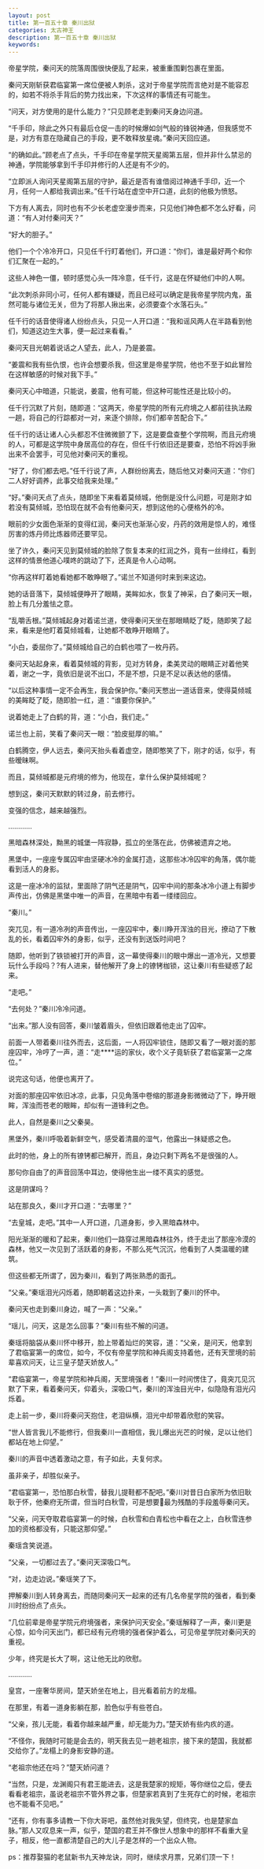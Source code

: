```yaml
---
layout: post
title: 第一百五十章 秦川出狱
categories: 太古神王
description: 第一百五十章 秦川出狱
keywords:
---
```


帝星学院，秦问天的院落周围很快便乱了起来，被重重围剿包裹在里面。

秦问天刚斩获君临宴第一席位便被人刺杀，这对于帝星学院而言绝对是不能容忍的，如若不将杀手背后的势力找出来，下次这样的事情还有可能生。

“问天，对方使用的是什么能力？”只见顾老走到秦问天身边问道。

“千手印，除此之外只有最后仓促一击的时候爆如剑气般的锋锐神通，但我感觉不是，对方有意在隐藏自己的手段，更不敢释放星魂。”秦问天回应道。

“的确如此。”顾老点了点头，千手印在帝星学院天星阁第五层，但并非什么禁忌的神通，学院能够拿到千手印并修行的人还是有不少的。

“立即派人询问天星阁第五层的守护，最近是否有谁借阅过神通千手印，近一个月，任何一人都给我调出来。”任千行站在虚空中开口道，此刻的他极为愤怒。

下方有人离去，同时也有不少长老虚空漫步而来，只见他们神色都不怎么好看，问道：“有人对付秦问天？”

“好大的胆子。”

他们一个个冷冷开口，只见任千行盯着他们，开口道：“你们，谁是最好两个和你们汇聚在一起的。”

这些人神色一僵，顿时感觉心头一阵冷意，任千行，这是在怀疑他们中的人啊。

“此次刺杀非同小可，任何人都有嫌疑，而且已经可以确定是我帝星学院内鬼，虽然可能与诸位无关，但为了将那人揪出来，必须要查个水落石头。”

任千行的话音使得诸人纷纷点头，只见一人开口道：“我和谣风两人在半路看到他们，知道这边生大事，便一起过来看看。”

秦问天目光朝着说话之人望去，此人，乃是姜震。

“姜震和我有些仇恨，也许会想要杀我，但这里是帝星学院，他也不至于如此冒险在这样敏感的时候对我下手。”

秦问天心中暗道，只能说，姜震，他有可能，但这种可能性还是比较小的。

任千行沉默了片刻，随即道：“这两天，帝星学院的所有元府境之人都前往执法殿一趟，将自己的行踪都对一对，来逐个排除，你们都辛苦配合下。”

任千行的话让诸人心头都忍不住微微颤了下，这是要盘查整个学院啊，而且元府境的人，可都是这学院中身居高位的存在，但任千行依旧还是要查，恐怕不将凶手揪出来不会罢手，可见他对秦问天的重视。

“好了，你们都去吧。”任千行说了声，人群纷纷离去，随后他又对秦问天道：“你们二人好好调养，此事交给我来处理。”

“好。”秦问天点了点头，随即坐下来看着莫倾城，他倒是没什么问题，可是刚才如若没有莫倾城，恐怕现在就不会有他秦问天，想到这他的心便格外的冷。

眼前的少女面色渐渐的变得红润，秦问天也渐渐心安，丹药的效用是惊人的，难怪厉害的炼丹师比炼器师还要罕见。

坐了许久，秦问天见到莫倾城的脸除了恢复本来的红润之外，竟有一丝绯红，看到这样的情景他道心噗咚的跳动了下，还真是令人心动啊。

“你再这样盯着她看她都不敢睁眼了。”诺兰不知道何时来到来这边。

她的话音落下，莫倾城便睁开了眼睛，美眸如水，恢复了神采，白了秦问天一眼，脸上有几分羞怯之意。

“乱嚼舌根。”莫倾城起身对着诺兰道，使得秦问天坐在那眼睛眨了眨，随即笑了起来，看来是他盯着莫倾城看，让她都不敢睁开眼睛了。

“小白，委屈你了。”莫倾城给自己的白鹤也喂了一枚丹药。

秦问天站起身来，看着莫倾城的背影，见对方转身，柔美灵动的眼睛正对着他笑着，谢之一字，竟依旧是说不出口，不是不想，只是不足以表达他的感情。

“以后这种事情一定不会再生，我会保护你。”秦问天憋出一道话音来，使得莫倾城的美眸眨了眨，随即脸一红，道：“谁要你保护。”

说着她走上了白鹤的背，道：“小白，我们走。”

诺兰也上前，笑看了秦问天一眼：“脸皮挺厚的嘛。”

白鹤腾空，伊人远去，秦问天抬头看着虚空，随即憨笑了下，刚才的话，似乎，有些暧昧啊。

而且，莫倾城都是元府境的修为，他现在，拿什么保护莫倾城呢？

想到这，秦问天默默的转过身，前去修行。

变强的信念，越来越强烈。

…………

黑暗森林深处，黝黑的城堡一阵寂静，孤立的坐落在此，仿佛被遗弃之地。

黑堡中，一座座专属囚牢由坚硬冰冷的金属打造，这那些冰冷囚牢的角落，偶尔能看到活人的身影。

这是一座冰冷的监狱，里面除了阴气还是阴气，囚牢中间的那条冰冷小道上有脚步声传出，仿佛是黑堡中唯一的声音，在黑暗中有着一缕缕回应。

“秦川。”

突兀见，有一道冷冽的声音传出，一座囚牢中，秦川睁开浑浊的目光，撩动了下散乱的长，看着囚牢外的身影，似乎，还没有到送饭时间吧？

随即，他听到了铁锁被打开的声音，这一幕使得秦川的眼中爆出一道冷光，又想要玩什么手段吗？?有人进来，替他解开了身上的镣铐枷锁，这让秦川有些疑惑了起来。

“走吧。”

“去何处？”秦川冷冷问道。

“出来。”那人没有回答，秦川皱着眉头，但依旧跟着他走出了囚牢。

前面一人带着秦川往外而去，这后面，一人将囚牢锁住，随即又看了一眼对面的那座囚牢，冷哼了一声，道：“走****运的家伙，收个义子竟斩获了君临宴第一之席位。”

说完这句话，他便也离开了。

对面的那座囚牢依旧冰凉，此事，只见角落中卷缩的那道身影微微动了下，睁开眼眸，浑浊而苍老的眼眸，却似有一道锋利之色。

此人，自然是秦川之父秦昊。

黑堡外，秦川呼吸着新鲜空气，感受着清晨的湿气，他露出一抹疑惑之色。

此时的他，身上的所有镣铐都已解开，而且，身边只剩下两名不是很强的人。

那句你自由了的声音回荡中耳边，使得他生出一缕不真实的感觉。

这是阴谋吗？

站在那良久，秦川才开口道：“去哪里？”

“去皇城，走吧。”其中一人开口道，几道身影，步入黑暗森林中。

阳光渐渐的暖和了起来，秦川他们一路穿过黑暗森林往外，终于走出了那座冷漠的森林，他又一次见到了活跃着的身影，不那么死气沉沉，他看到了人类温暖的建筑。

但这些都无所谓了，因为秦川，看到了两张熟悉的面孔。

“父亲。”秦瑶泪光闪烁着，随即朝着这边扑来，一头栽到了秦川的怀中。

秦问天也走到秦川身边，喊了一声：“父亲。”

“瑶儿，问天，这是怎么回事？”秦川有些不解的问道。

秦瑶将脑袋从秦川怀中移开，脸上带着灿烂的笑容，道：“父亲，是问天，他拿到了君临宴第一的席位，如今，不仅有帝星学院和神兵阁支持着他，还有天罡境的前辈喜欢问天，让三皇子楚天娇放人。”

“君临宴第一，帝星学院和神兵阁，天罡境强者！”秦川一时间愣住了，竟突兀见沉默了下来，看着秦问天，仰着头，深吸口气，秦川的浑浊目光中，似隐隐有泪光闪烁着。

走上前一步，秦川将秦问天抱住，老泪纵横，泪光中却带着欣慰的笑容。

“世人皆言我儿不能修行，但我秦川一直相信，我儿爆出光芒的时候，足以让他们都站在地上仰望。”

秦川的声音中透着激动之意，有子如此，夫复何求。

虽非亲子，却胜似亲子。

“君临宴第一，恐怕那白秋雪，替我儿提鞋都不配吧。”秦川对昔日白家所为依旧耿耿于怀，他秦府无所谓，但当时白秋雪，可是想要最为残酷的手段羞辱秦问天。

“父亲，问天夺取君临宴第一的时候，白秋雪和白青松也中看在之上，白秋雪连参加的资格都没有，只能这那仰望。”

秦瑶含笑说道。

“父亲，一切都过去了。”秦问天深吸口气。

“对，边走边说。”秦瑶笑了下。

押解秦川到人转身离去，而随同秦问天一起来的还有几名帝星学院的强者，看到秦川时纷纷点了点头。

“几位前辈是帝星学院元府境强者，来保护问天安全。”秦瑶解释了一声，秦川更是心惊，如今问天出门，都已经有元府境的强者保护着么，可见帝星学院对秦问天的重视。

少年，终究是长大了啊，这让他无比的欣慰。

…………

皇宫，一座奢华房间，楚天娇坐在地上，目光看着前方的龙榻。

在那里，有着一道身影躺在那，脸色似乎有些苍白。

“父亲，孩儿无能，看着你越来越严重，却无能为力。”楚天娇有些内疚的道。

“不怪你，我随时可能是会去的，明天我去见一趟老祖宗，接下来的楚国，我就都交给你了。”龙榻上的身影安静的道。

“老祖宗他还在吗？”楚天娇问道？

“当然，只是，龙渊阁只有君王能进去，这是我楚家的规矩，等你继位之后，便去看看老祖宗，虽说老祖宗不管外界之事，但楚家若真到了生死存亡的时候，老祖宗也不能看不见吧。”

“还有，你有事多请教一下你大哥吧，虽然他对我失望，但终究，也是楚家血脉。”那人又叹息来一声，似乎，楚国的君王并不像世人想象中的那样不看重大皇子，相反，他一直都清楚自己的大儿子是怎样的一个出众人物。

ps：推荐娶猫的老鼠新书九天神龙诀，同时，继续求月票，兄弟们顶一下！
